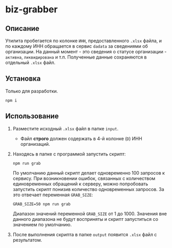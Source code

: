 # biz-grabber

## Описание

Утилита пробегается по колонке `ИНН`, предоставленного `.xlsx` файла, и по каждому ИНН обращается в сервис  `dadata` за сведениями об организации. На данный момент - это сведения о статусе организации - `активна`, `ликвидирована` и т.п. Полученные данные сохраняются в отдельный `.xlsx` файл.

## Установка

Только для разработки.

```shell
npm i
```

## Использование

1. Разместите исходный `.xlsx` файл в папке `input`.
   * Файл **строго** должен содержать в 4-й колонке (`D`) ИНН организаций.
2. Находясь в папке с программой запустить скрипт:

   ```shell
   npm run grab
   ```
   
   По умолчанию данный скрипт делает одновременно 100 запросов к сервису. При возникновении ошибок, связанных с количеством единовременных обращений к серверу, можно попробовать запустить скрипт понизив количество одновременных запросов. За это отвечает переменная `GRAB_SIZE`:
   
   ```shell
   GRAB_SIZE=50 npm run grab
   ```
   
   Диапазон значений переменной `GRAB_SIZE` от 1 до 1000. Значения вне данного диапазона не будут восприняты и скрипт запуститься со значением по умолчанию.
3. После выполнения скрипта в папке `output` появится `.xlsx` файл с результатом.

